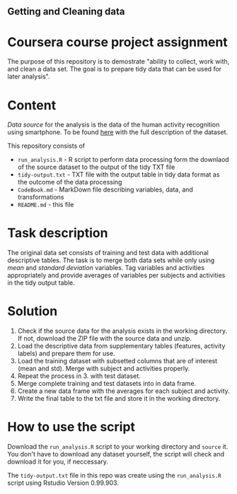## Getting and Cleaning data
# Coursera course project assignment

The purpose of this repository is to demostrate "ability to collect, work with, and clean a data set.
The goal is to prepare tidy data that can be used for later analysis". 

# Content

_Data source_ for the analysis is the data of the human activity recognition using smartphone. To be found [here](http://archive.ics.uci.edu/ml/datasets/Human+Activity+Recognition+Using+Smartphones) with the full description of the dataset.

This repository consists of

* `run_analysis.R` - R script to perform data processing form the downlaod of the source dataset to the output of the tidy TXT file
* `tidy-output.txt` - TXT file with the output table in tidy data format as the outcome of the data processing
* `CodeBook.md` - MarkDown file describing variables, data, and transformations
* `README.md` - this file

# Task description

The original data set consists of training and test data with additional descriptive tables. The task is
to merge both data sets while only using _mean_ and _standard deviation_ variables. Tag variables and activities 
appropriately and provide averages of variables per subjects and activities in the tidy output table.

# Solution

1. Check if the source data for the analysis exists in the working directory. If not, download the ZIP file with the
source data and unzip.
2. Load the descriptive data from supplementary tables (features, activity labels) and prepare them for use.
3. Load the training dataset with subsetted columns that are of interest (mean and std). Merge with subject and activities properly.
4. Repeat the process in 3. with test dataset.
5. Merge complete training and test datasets into in data frame.
6. Create a new data frame with the averages for each subject and activity.
7. Write the final table to the txt file and store it in the working directory.


# How to use the script

Download the `run_analysis.R` script to your working directory and `source` it. You don't have to download
any dataset yourself, the script will check and download it for you, if neccessary. 

The `tidy-output.txt` file in this repo was create using the `run_analysis.R` script using 
Rstudio Version 0.99.903.
